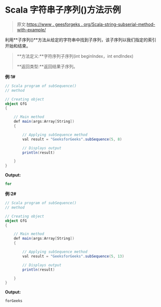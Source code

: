 # Scala 字符串子序列()方法示例

> 原文:[https://www . geesforgeks . org/Scala-string-subserial-method-with-example/](https://www.geeksforgeeks.org/scala-string-subsequence-method-with-example/)

利用**子序列()**方法从给定的字符串中找到子序列，该子序列以我们指定的索引开始和结束。

> **方法定义:**字符序列子序列(int beginIndex，int endIndex)
> 
> **返回类型:**返回结果子序列。

**例:1#**

```scala
// Scala program of subSequence()
// method

// Creating object
object GfG
{ 

    // Main method
    def main(args:Array[String])
    {

        // Applying subSequence method
        val result = "GeeksforGeeks".subSequence(5, 8)

        // Displays output
        println(result)

    }
} 
```

**Output:**

```scala
for

```

**例:2#**

```scala
// Scala program of subSequence()
// method

// Creating object
object GfG
{ 

    // Main method
    def main(args:Array[String])
    {

        // Applying subSequence method
        val result = "GeeksforGeeks".subSequence(5, 13)

        // Displays output
        println(result)

    }
} 
```

**Output:**

```scala
forGeeks

```
